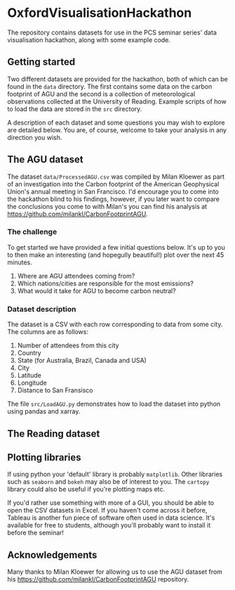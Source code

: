 # OxfordVisualisationHackathon
The repository contains datasets for use in the PCS seminar series' data visualisation hackathon, along with some example code.

## Getting started
Two different datasets are provided for the hackathon, both of which can be found in the `data` directory. The first contains some data on the carbon footprint of AGU and the second is a collection of meteorological observations collected at the University of Reading. Example scripts of how to load the data are stored in the `src` directory.

A description of each dataset and some questions you may wish to explore are detailed below. You are, of course, welcome to take your analysis in any direction you wish.

## The AGU dataset
The dataset `data/ProcessedAGU.csv` was compiled by Milan Kloewer as part of an investigation into the Carbon footprint of the American Geophysical Union's annual meeting in San Francisco. I'd encourage you to come into the hackathon blind to his findings, however, if you later want to compare the conclusions you come to with Milan's you can find his analysis at https://github.com/milankl/CarbonFootprintAGU.

### The challenge
To get started we have provided a few initial questions below. It's up to you to then make an interesting (and hopegully beautiful!) plot over the next 45 minutes. 

1. Where are AGU attendees coming from?
2. Which nations/cities are responsible for the most emissions?
3. What would it take for AGU to become carbon neutral?

### Dataset description
The dataset is a CSV with each row corresponding to data from some city. The columns are as follows:

1. Number of attendees from this city
2. Country
3. State (for Australia, Brazil, Canada and USA)
4. City
5. Latitude
6. Longitude
7. Distance to San Fransisco

The file `src/LoadAGU.py` demonstrates how to load the dataset into python using pandas and xarray.

## The Reading dataset

## Plotting libraries
If using python your 'default' library is probably `matplotlib`. Other libraries such as `seaborn` and `bokeh` may also be of interest to you. The `cartopy` library could also be useful if you're plotting maps etc.

If you'd rather use something with more of a GUI, you should be able to open the CSV datasets in Excel. If you haven't come across it before, Tableau is another fun piece of software often used in data science. It's available for free to students, although you'll probably want to install it before the seminar!

## Acknowledgements
Many thanks to Milan Kloewer for allowing us to use the AGU dataset from his https://github.com/milankl/CarbonFootprintAGU repository.
